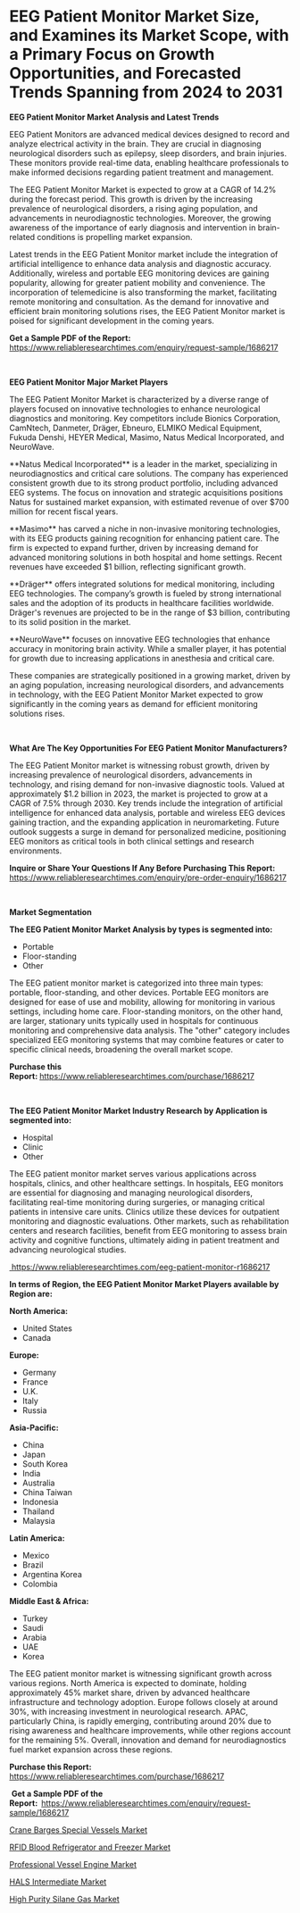 <p><h1>EEG Patient Monitor Market Size, and Examines its Market Scope, with a Primary Focus on Growth Opportunities, and Forecasted Trends Spanning from 2024 to 2031</h1></p><p><strong>EEG Patient Monitor Market Analysis and Latest Trends</strong></p>
<p><p>EEG Patient Monitors are advanced medical devices designed to record and analyze electrical activity in the brain. They are crucial in diagnosing neurological disorders such as epilepsy, sleep disorders, and brain injuries. These monitors provide real-time data, enabling healthcare professionals to make informed decisions regarding patient treatment and management.</p><p>The EEG Patient Monitor Market is expected to grow at a CAGR of 14.2% during the forecast period. This growth is driven by the increasing prevalence of neurological disorders, a rising aging population, and advancements in neurodiagnostic technologies. Moreover, the growing awareness of the importance of early diagnosis and intervention in brain-related conditions is propelling market expansion.</p><p>Latest trends in the EEG Patient Monitor market include the integration of artificial intelligence to enhance data analysis and diagnostic accuracy. Additionally, wireless and portable EEG monitoring devices are gaining popularity, allowing for greater patient mobility and convenience. The incorporation of telemedicine is also transforming the market, facilitating remote monitoring and consultation. As the demand for innovative and efficient brain monitoring solutions rises, the EEG Patient Monitor market is poised for significant development in the coming years.</p></p>
<p><strong>Get a Sample PDF of the Report:&nbsp;</strong> <a href="https://www.reliableresearchtimes.com/enquiry/request-sample/1686217?utm_campaign=1425&utm_medium=2&utm_source=Github&utm_content=ia&utm_term=13102024&utm_id=eeg-patient-monitor">https://www.reliableresearchtimes.com/enquiry/request-sample/1686217</a></p>
<p>&nbsp;</p>
<p><strong>EEG Patient Monitor Major Market Players</strong></p>
<p><p>The EEG Patient Monitor Market is characterized by a diverse range of players focused on innovative technologies to enhance neurological diagnostics and monitoring. Key competitors include Bionics Corporation, CamNtech, Danmeter, Dräger, Ebneuro, ELMIKO Medical Equipment, Fukuda Denshi, HEYER Medical, Masimo, Natus Medical Incorporated, and NeuroWave.</p><p>**Natus Medical Incorporated** is a leader in the market, specializing in neurodiagnostics and critical care solutions. The company has experienced consistent growth due to its strong product portfolio, including advanced EEG systems. The focus on innovation and strategic acquisitions positions Natus for sustained market expansion, with estimated revenue of over $700 million for recent fiscal years.</p><p>**Masimo** has carved a niche in non-invasive monitoring technologies, with its EEG products gaining recognition for enhancing patient care. The firm is expected to expand further, driven by increasing demand for advanced monitoring solutions in both hospital and home settings. Recent revenues have exceeded $1 billion, reflecting significant growth.</p><p>**Dräger** offers integrated solutions for medical monitoring, including EEG technologies. The company’s growth is fueled by strong international sales and the adoption of its products in healthcare facilities worldwide. Dräger's revenues are projected to be in the range of $3 billion, contributing to its solid position in the market.</p><p>**NeuroWave** focuses on innovative EEG technologies that enhance accuracy in monitoring brain activity. While a smaller player, it has potential for growth due to increasing applications in anesthesia and critical care.</p><p>These companies are strategically positioned in a growing market, driven by an aging population, increasing neurological disorders, and advancements in technology, with the EEG Patient Monitor Market expected to grow significantly in the coming years as demand for efficient monitoring solutions rises.</p></p>
<p>&nbsp;</p>
<p><strong>What Are The Key Opportunities For EEG Patient Monitor Manufacturers?</strong></p>
<p><p>The EEG Patient Monitor market is witnessing robust growth, driven by increasing prevalence of neurological disorders, advancements in technology, and rising demand for non-invasive diagnostic tools. Valued at approximately $1.2 billion in 2023, the market is projected to grow at a CAGR of 7.5% through 2030. Key trends include the integration of artificial intelligence for enhanced data analysis, portable and wireless EEG devices gaining traction, and the expanding application in neuromarketing. Future outlook suggests a surge in demand for personalized medicine, positioning EEG monitors as critical tools in both clinical settings and research environments.</p></p>
<p><strong>Inquire or Share Your Questions If Any Before Purchasing This Report:</strong> <a href="https://www.reliableresearchtimes.com/enquiry/pre-order-enquiry/1686217?utm_campaign=1425&utm_medium=2&utm_source=Github&utm_content=ia&utm_term=13102024&utm_id=eeg-patient-monitor">https://www.reliableresearchtimes.com/enquiry/pre-order-enquiry/1686217</a></p>
<p>&nbsp;</p>
<p><strong>Market Segmentation</strong></p>
<p><strong>The EEG Patient Monitor Market Analysis by types is segmented into:</strong></p>
<p><ul><li>Portable</li><li>Floor-standing</li><li>Other</li></ul></p>
<p><p>The EEG patient monitor market is categorized into three main types: portable, floor-standing, and other devices. Portable EEG monitors are designed for ease of use and mobility, allowing for monitoring in various settings, including home care. Floor-standing monitors, on the other hand, are larger, stationary units typically used in hospitals for continuous monitoring and comprehensive data analysis. The "other" category includes specialized EEG monitoring systems that may combine features or cater to specific clinical needs, broadening the overall market scope.</p></p>
<p><strong>Purchase this Report:&nbsp;</strong><a href="https://www.reliableresearchtimes.com/purchase/1686217?utm_campaign=1425&utm_medium=2&utm_source=Github&utm_content=ia&utm_term=13102024&utm_id=eeg-patient-monitor">https://www.reliableresearchtimes.com/purchase/1686217</a></p>
<p>&nbsp;</p>
<p><strong>The EEG Patient Monitor Market Industry Research by Application is segmented into:</strong></p>
<p><ul><li>Hospital</li><li>Clinic</li><li>Other</li></ul></p>
<p><p>The EEG patient monitor market serves various applications across hospitals, clinics, and other healthcare settings. In hospitals, EEG monitors are essential for diagnosing and managing neurological disorders, facilitating real-time monitoring during surgeries, or managing critical patients in intensive care units. Clinics utilize these devices for outpatient monitoring and diagnostic evaluations. Other markets, such as rehabilitation centers and research facilities, benefit from EEG monitoring to assess brain activity and cognitive functions, ultimately aiding in patient treatment and advancing neurological studies.</p></p>
<p><a href="https://www.reliableresearchtimes.com/eeg-patient-monitor-r1686217?utm_campaign=1425&utm_medium=2&utm_source=Github&utm_content=ia&utm_term=13102024&utm_id=eeg-patient-monitor">&nbsp;https://www.reliableresearchtimes.com/eeg-patient-monitor-r1686217</a></p>
<p><strong>In terms of Region, the EEG Patient Monitor Market Players available by Region are:</strong></p>
<p>
    <p> <strong> North America: </strong>
        <ul>
            <li>United States</li>
            <li>Canada</li>
        </ul>
        </p> 
    <p> <strong> Europe: </strong>
        <ul>
            <li>Germany</li>
            <li>France</li>
            <li>U.K.</li>
            <li>Italy</li>
            <li>Russia</li>
        </ul>
        </p> 
    <p> <strong> Asia-Pacific: </strong>
        <ul>
            <li>China</li>
            <li>Japan</li>
            <li>South Korea</li>
            <li>India</li>
            <li>Australia</li>
            <li>China Taiwan</li>
            <li>Indonesia</li>
            <li>Thailand</li>
            <li>Malaysia</li>
        </ul>
        </p> 
    <p> <strong> Latin America: </strong>
        <ul>
            <li>Mexico</li>
            <li>Brazil</li>
            <li>Argentina Korea</li>
            <li>Colombia</li>
        </ul>
        </p> 
    <p> <strong> Middle East & Africa: </strong>
        <ul>
            <li>Turkey</li>
            <li>Saudi</li>
            <li>Arabia</li>
            <li>UAE</li>
            <li>Korea</li>
        </ul>
    </p>
    </p>
<p><p>The EEG patient monitor market is witnessing significant growth across various regions. North America is expected to dominate, holding approximately 45% market share, driven by advanced healthcare infrastructure and technology adoption. Europe follows closely at around 30%, with increasing investment in neurological research. APAC, particularly China, is rapidly emerging, contributing around 20% due to rising awareness and healthcare improvements, while other regions account for the remaining 5%. Overall, innovation and demand for neurodiagnostics fuel market expansion across these regions.</p></p>
<p><strong>Purchase this Report: </strong><a href="https://www.reliableresearchtimes.com/purchase/1686217?utm_campaign=1425&utm_medium=2&utm_source=Github&utm_content=ia&utm_term=13102024&utm_id=eeg-patient-monitor">https://www.reliableresearchtimes.com/purchase/1686217</a></p>
<p>&nbsp;<strong>Get a Sample PDF of the Report:&nbsp;&nbsp;</strong><a href="https://www.reliableresearchtimes.com/enquiry/request-sample/1686217?utm_campaign=1425&utm_medium=2&utm_source=Github&utm_content=ia&utm_term=13102024&utm_id=eeg-patient-monitor">https://www.reliableresearchtimes.com/enquiry/request-sample/1686217</a></p>
<p><strong></strong></p>
<p><p><a href="https://www.linkedin.com/pulse/analyzing-crane-barges-special-vessels-market-dynamics-spbnf?utm_campaign=1425&utm_medium=2&utm_source=Github&utm_content=ia&utm_term=13102024&utm_id=eeg-patient-monitor">Crane Barges Special Vessels Market</a></p><p><a href="https://github.com/petbigbeepjn/Market-Research-Report-List-1/blob/main/rfid-blood-refrigerator-and-freezer-market.md?utm_campaign=1425&utm_medium=2&utm_source=Github&utm_content=ia&utm_term=13102024&utm_id=eeg-patient-monitor">RFID Blood Refrigerator and Freezer Market</a></p><p><a href="https://www.linkedin.com/pulse/evaluating-global-professional-vessel-engine-market-trends-growth-dtcef?utm_campaign=1425&utm_medium=2&utm_source=Github&utm_content=ia&utm_term=13102024&utm_id=eeg-patient-monitor">Professional Vessel Engine Market</a></p><p><a href="https://www.linkedin.com/pulse/hals-intermediate-market-report-product-type-2266-tetramethyl-4-piperidinol1-2-hydroxyethyl-2266-tetramethyl-4-piperidinol-erx4c?utm_campaign=1425&utm_medium=2&utm_source=Github&utm_content=ia&utm_term=13102024&utm_id=eeg-patient-monitor">HALS Intermediate Market</a></p><p><a href="https://www.linkedin.com/pulse/high-purity-silane-gas-market-size-share-analysis-growth-mkvoc?utm_campaign=1425&utm_medium=2&utm_source=Github&utm_content=ia&utm_term=13102024&utm_id=eeg-patient-monitor">High Purity Silane Gas Market</a></p></p>